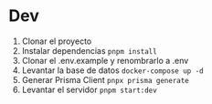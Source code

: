 # Dev
1. Clonar el proyecto
2. Instalar dependencias `pnpm install`
3. Clonar el .env.example y renombrarlo a .env
4. Levantar la base de datos `docker-compose up -d`
5. Generar Prisma Client `pnpx prisma generate`
6. Levantar el servidor `pnpm start:dev`
